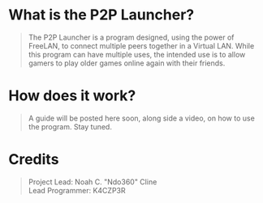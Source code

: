 # What is the P2P Launcher?
> The P2P Launcher is a program designed, using the power of FreeLAN, to connect multiple peers together in a Virtual LAN. While this program can have multiple uses, the intended use is to allow gamers to play older games online again with their friends.

# How does it work?
> A guide will be posted here soon, along side a video, on how to use the program. Stay tuned.

# Credits
> Project Lead: Noah C. "Ndo360" Cline<br/>
> Lead Programmer: K4CZP3R
